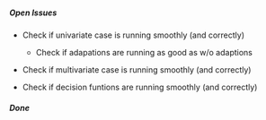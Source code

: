 

##### Open Issues

- Check if univariate case is running smoothly (and correctly)
  - Check if adapations are running as good as w/o adaptions
- Check if multivariate case is running smoothly (and correctly)

- Check if decision funtions are running smoothly (and correctly)


##### Done